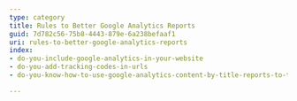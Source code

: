 ```yaml
---
type: category
title: Rules to Better Google Analytics Reports
guid: 7d782c56-75b8-4443-879e-6a238befaaf1
uri: rules-to-better-google-analytics-reports
index:
- do-you-include-google-analytics-in-your-website
- do-you-add-tracking-codes-in-urls
- do-you-know-how-to-use-google-analytics-content-by-title-reports-to-track-trends

---
```

 

